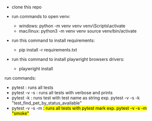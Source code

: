 * clone this repo
* run commands to open venv:
    * windows: 
        python -m venv venv
        venv\Scripts\activate
    * mac/linux:
        python3 -m venv venv
        source venv/bin/activate

* run this command to install requirements:
    * pip install -r requirements.txt

* run this command to install playwright browsers drivers:
    * playwright install


run commands:
* pytest : runs all tests
* pytest -v -s : runs all tests with verbose and prints
* pytest -k <expression>: runs test with test name as string exp. pytest -v -s -k "test_find_pet_by_status_available" 
* pytest -v -s -m <mark>: runs all tests with pytest mark exp. pytest -v -s -m "smoke"  




